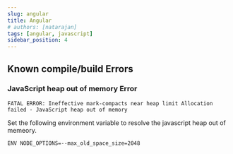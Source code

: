 ```yaml
---
slug: angular
title: Angular
# authors: [natarajan]
tags: [angular, javascript]
sidebar_position: 4
---
```



## Known compile/build Errors

### JavaScript heap out of memory Error

```shell
FATAL ERROR: Ineffective mark-compacts near heap limit Allocation failed - JavaScript heap out of memory
```

Set the following environment variable to resolve the javascript heap out of memeory.

```shell
ENV NODE_OPTIONS=--max_old_space_size=2048
```
